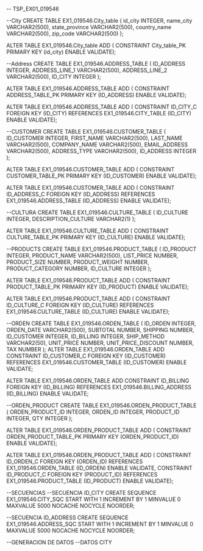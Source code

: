 -- TSP_EX01_019546

--City
CREATE TABLE EX1_019546.City_table
(
  id_city         INTEGER,
  name_city       VARCHAR2(500),
  state_province  VARCHAR2(500),
  country_name    VARCHAR2(500),
  zip_code        VARCHAR2(500)
);


ALTER TABLE EX1_019546.City_table ADD (
  CONSTRAINT City_table_PK
  PRIMARY KEY
  (id_city)
  ENABLE VALIDATE);

--Address
CREATE TABLE EX1_019546.ADDRESS_TABLE
(
  ID_ADDRESS      INTEGER,
  ADDRESS_LINE_1  VARCHAR2(500),
  ADDRESS_LINE_2  VARCHAR2(500),
  ID_CITY         INTEGER
);


ALTER TABLE EX1_019546.ADDRESS_TABLE ADD (
  CONSTRAINT ADDRESS_TABLE_PK
  PRIMARY KEY
  (ID_ADDRESS)
  ENABLE VALIDATE);

ALTER TABLE EX1_019546.ADDRESS_TABLE ADD (
  CONSTRAINT ID_CITY_C 
  FOREIGN KEY (ID_CITY) 
  REFERENCES EX1_019546.CITY_TABLE (ID_CITY)
  ENABLE VALIDATE);
  
 
  --CUSTOMER
  CREATE TABLE EX1_019546.CUSTOMER_TABLE
(
  ID_CUSTOMER    INTEGER,
  FIRST_NAME     VARCHAR2(500),
  LAST_NAME      VARCHAR2(500),
  COMPANY_NAME   VARCHAR2(500),
  EMAIL_ADDRESS  VARCHAR2(500),
  ADDRESS_TYPE   VARCHAR2(500),
  ID_ADDRESS     INTEGER
);


ALTER TABLE EX1_019546.CUSTOMER_TABLE ADD (
  CONSTRAINT CUSTOMER_TABLE_PK
  PRIMARY KEY
  (ID_CUSTOMER)
  ENABLE VALIDATE);

ALTER TABLE EX1_019546.CUSTOMER_TABLE ADD (
  CONSTRAINT ID_ADDRESS_C 
  FOREIGN KEY (ID_ADDRESS) 
  REFERENCES EX1_019546.ADDRESS_TABLE (ID_ADDRESS)
  ENABLE VALIDATE);
  
  --CULTURA
  CREATE TABLE EX1_019546.CULTURE_TABLE
(
  ID_CULTURE           INTEGER,
  DESCRIPTION_CULTURE  VARCHAR2(1)
);


ALTER TABLE EX1_019546.CULTURE_TABLE ADD (
  CONSTRAINT CULTURE_TABLE_PK
  PRIMARY KEY
  (ID_CULTURE)
  ENABLE VALIDATE);
  
--PRODUCTS
CREATE TABLE EX1_019546.PRODUCT_TABLE
(
  ID_PRODUCT        INTEGER,
  PRODUCT_NAME      VARCHAR2(500),
  LIST_PRICE        NUMBER,
  PRODUCT_SIZE      NUMBER,
  PRODUCT_WEIGHT    NUMBER,
  PRODUCT_CATEGORY  NUMBER,
  ID_CULTURE        INTEGER
);


ALTER TABLE EX1_019546.PRODUCT_TABLE ADD (
  CONSTRAINT PRODUCT_TABLE_PK
  PRIMARY KEY
  (ID_PRODUCT)
  ENABLE VALIDATE);

ALTER TABLE EX1_019546.PRODUCT_TABLE ADD (
  CONSTRAINT ID_CULTURE_C 
  FOREIGN KEY (ID_CULTURE) 
  REFERENCES EX1_019546.CULTURE_TABLE (ID_CULTURE)
  ENABLE VALIDATE);
  
  
  --ORDEN
  CREATE TABLE EX1_019546.ORDEN_TABLE
(
  ID_ORDEN             INTEGER,
  ORDEN_DATE           VARCHAR2(500),
  SUBTOTAL             NUMBER,
  SHIPPING             NUMBER,
  ID_CUSTOMER          INTEGER,
  ID_BILLING           INTEGER,
  SHIP_METHOD          VARCHAR2(50),
  UNIT_PRICE           NUMBER,
  UNIT_PRICE_DISCOUNT  NUMBER,
  TAX                  NUMBER
);
ALTER TABLE EX1_019546.ORDEN_TABLE ADD 
CONSTRAINT ID_CUSTOMER_C
 FOREIGN KEY (ID_CUSTOMER)
 REFERENCES EX1_019546.CUSTOMER_TABLE (ID_CUSTOMER)
 ENABLE
 VALIDATE;
 
 ALTER TABLE EX1_019546.ORDEN_TABLE ADD 
CONSTRAINT ID_BILLING
 FOREIGN KEY (ID_BILLING)
 REFERENCES EX1_019546.BILLING_ADDRESS (ID_BILLING)
 ENABLE
 VALIDATE;

--ORDEN_PRODUCT
CREATE TABLE EX1_019546.ORDEN_PRODUCT_TABLE
(
  ORDEN_PRODUCT_ID  INTEGER,
  ORDEN_ID          INTEGER,
  PRODUCT_ID        INTEGER,
  QTY               INTEGER
);


ALTER TABLE EX1_019546.ORDEN_PRODUCT_TABLE ADD (
  CONSTRAINT ORDEN_PRODUCT_TABLE_PK
  PRIMARY KEY
  (ORDEN_PRODUCT_ID)
  ENABLE VALIDATE);

ALTER TABLE EX1_019546.ORDEN_PRODUCT_TABLE ADD (
  CONSTRAINT ID_ORDEN_C 
  FOREIGN KEY (ORDEN_ID) 
  REFERENCES EX1_019546.ORDEN_TABLE (ID_ORDEN)
  ENABLE VALIDATE,
  CONSTRAINT ID_PRODUCT_C 
  FOREIGN KEY (PRODUCT_ID) 
  REFERENCES EX1_019546.PRODUCT_TABLE (ID_PRODUCT)
  ENABLE VALIDATE);
  
  
  
  --SECUENCIAS
  --SECUENCIA ID_CITY
  CREATE SEQUENCE EX1_019546.CITY_SQC
START WITH 1
INCREMENT BY 1
MINVALUE 0
MAXVALUE 5000
NOCACHE 
NOCYCLE 
NOORDER;

--SECUENCIA ID_ADDRESS
CREATE SEQUENCE EX1_019546.ADDRESS_SQC
START WITH 1
INCREMENT BY 1
MINVALUE 0
MAXVALUE 5000
NOCACHE 
NOCYCLE 
NOORDER;




--GENERACION DE DATOS
--DATOS CITY

